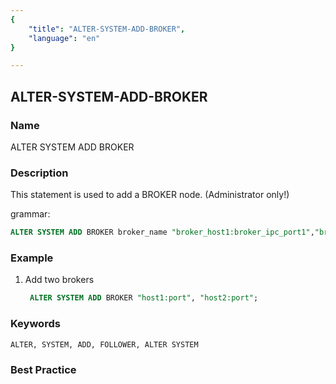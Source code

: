 ```yaml
---
{
    "title": "ALTER-SYSTEM-ADD-BROKER",
    "language": "en"
}

---
```


## ALTER-SYSTEM-ADD-BROKER

### Name

ALTER SYSTEM ADD BROKER

### Description

This statement is used to add a BROKER node. (Administrator only!)

grammar:

```sql
ALTER SYSTEM ADD BROKER broker_name "broker_host1:broker_ipc_port1","broker_host2:broker_ipc_port2",...;
```

### Example

1. Add two brokers

    ```sql
     ALTER SYSTEM ADD BROKER "host1:port", "host2:port";
    ```

### Keywords

    ALTER, SYSTEM, ADD, FOLLOWER, ALTER SYSTEM

### Best Practice


